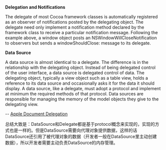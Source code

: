 **Delegation and Notifications**

The delegate of most Cocoa framework classes is automatically registered as an observer of notifications posted by the delegating object. The delegate need only implement a notification method declared by the framework class to receive a particular notification message. Following the example above, a window object posts an NSWindowWillCloseNotification to observers but sends a windowShouldClose: message to its delegate.

**Data Source**

A data source is almost identical to a delegate. The difference is in the relationship with the delegating object. Instead of being delegated control of the user interface, a data source is delegated control of data. The delegating object, typically a view object such as a table view, holds a reference to its data source and occasionally asks it for the data it should display. A data source, like a delegate, must adopt a protocol and implement at minimum the required methods of that protocol. Data sources are responsible for managing the memory of the model objects they give to the delegating view.

-- [Apple Document Delegation](https://developer.apple.com/library/content/documentation/General/Conceptual/DevPedia-CocoaCore/Protocol.html#//apple_ref/doc/uid/TP40008195-CH45-SW1)

总结大致是：DataSource和Delegate都是基于protocol概念来实现的，实现的方式也是一样的。但是DataSource需要向代理对象提供数据，这样的话DataSource还引用了被代理对象的数据（开发者一般在DataSource里主动创建数据），所以开发者需要主动负责DataSource的内存管理。
